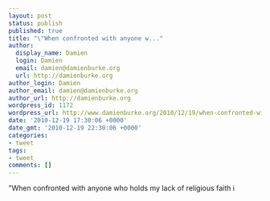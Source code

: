 ```yaml
---
layout: post
status: publish
published: true
title: "\"When confronted with anyone w..."
author:
  display_name: Damien
  login: Damien
  email: damien@damienburke.org
  url: http://damienburke.org
author_login: Damien
author_email: damien@damienburke.org
author_url: http://damienburke.org
wordpress_id: 1172
wordpress_url: http://www.damienburke.org/2010/12/19/when-confronted-with-anyone-w/
date: '2010-12-19 17:30:06 +0000'
date_gmt: '2010-12-19 22:30:06 +0000'
categories:
- tweet
tags:
- tweet
comments: []
---
```

<p>"When confronted with anyone who holds my lack of religious faith i</p>
